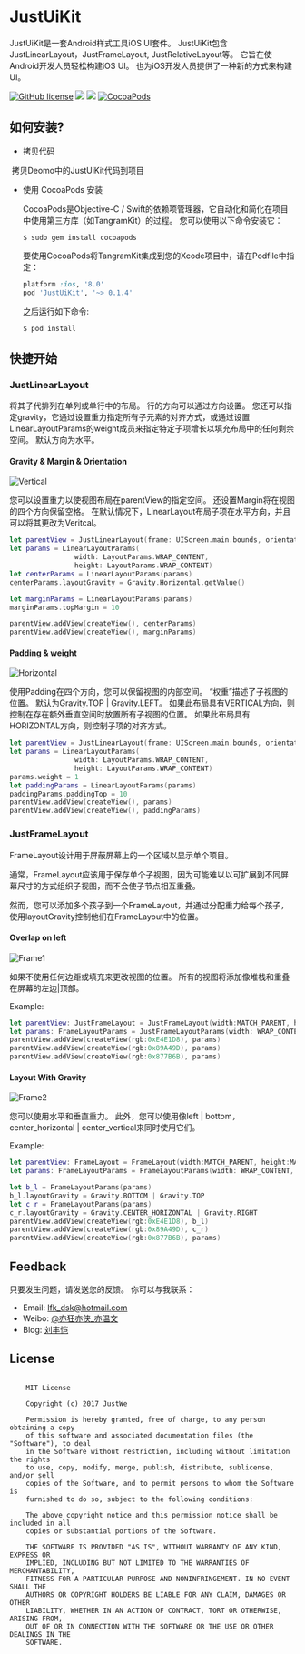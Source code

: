 # JustUiKit
JustUiKit是一套Android样式工具iOS UI套件。 JustUiKit包含JustLinearLayout，JustFrameLayout, JustRelativeLayout等。 它旨在使Android开发人员轻松构建iOS UI。 也为iOS开发人员提供了一种新的方式来构建UI。

[![GitHub license](https://img.shields.io/badge/license-MIT-blue.svg)](https://raw.githubusercontent.com/lfkdsk/JustUiKit/master/LICENSE)
[![](https://img.shields.io/badge/JustUiKit-v0.1.4-green.svg)](https://github.com/lfkdsk/JustUiKit)
[![](https://img.shields.io/badge/support-iOS8%2B-green.svg)](https://github.com/lfkdsk/JustUiKit)
[![CocoaPods](https://img.shields.io/cocoapods/v/JustUiKit.svg?style=flat-square)](https://cocoapods.org/pods/JustUiKit)

## 如何安装?

* 拷贝代码

​       拷贝Deomo中的JustUiKit代码到项目

* 使用 CocoaPods 安装

  CocoaPods是Objective-C / Swift的依赖项管理器，它自动化和简化在项目中使用第三方库（如TangramKit）的过程。 您可以使用以下命令安装它：

  `$ sudo gem install cocoapods`

  要使用CocoaPods将TangramKit集成到您的Xcode项目中，请在Podfile中指定：

  ```ruby
  platform :ios, '8.0'
  pod 'JustUiKit', '~> 0.1.4'
  ```

  之后运行如下命令:

  `$ pod install`

## 快捷开始

### JustLinearLayout
将其子代排列在单列或单行中的布局。 行的方向可以通过方向设置。 您还可以指定gravity，它通过设置重力指定所有子元素的对齐方式，或通过设置LinearLayoutParams的weight成员来指定特定子项增长以填充布局中的任何剩余空间。 默认方向为水平。

#### Gravity & Margin & Orientation
  ![Vertical](art/vertical_layout.png)

您可以设置重力以使视图布局在parentView的指定空间。 还设置Margin将在视图的四个方向保留空格。 在默认情况下，LinearLayout布局子项在水平方向，并且可以将其更改为Veritcal。

``` swift
let parentView = JustLinearLayout(frame: UIScreen.main.bounds, orientation: .Vertical)
let params = LinearLayoutParams(
                width: LayoutParams.WRAP_CONTENT,
                height: LayoutParams.WRAP_CONTENT)
let centerParams = LinearLayoutParams(params)
centerParams.layoutGravity = Gravity.Horizontal.getValue()

let marginParams = LinearLayoutParams(params)
marginParams.topMargin = 10

parentView.addView(createView(), centerParams)
parentView.addView(createView(), marginParams)
```

#### Padding & weight
  ![Horizontal](art/horizontal_layout.png)

使用Padding在四个方向，您可以保留视图的内部空间。 “权重”描述了子视图的位置。 默认为Gravity.TOP | Gravity.LEFT。 如果此布局具有VERTICAL方向，则控制在存在额外垂直空间时放置所有子视图的位置。 如果此布局具有HORIZONTAL方向，则控制子项的对齐方式。

``` swift
let parentView = JustLinearLayout(frame: UIScreen.main.bounds, orientation: .Vertical)
let params = LinearLayoutParams(
                width: LayoutParams.WRAP_CONTENT,
                height: LayoutParams.WRAP_CONTENT)
params.weight = 1
let paddingParams = LinearLayoutParams(params)
paddingParams.paddingTop = 10
parentView.addView(createView(), params)
parentView.addView(createView(), paddingParams)
```

### JustFrameLayout

FrameLayout设计用于屏蔽屏幕上的一个区域以显示单个项目。

通常，FrameLayout应该用于保存单个子视图，因为可能难以以可扩展到不同屏幕尺寸的方式组织子视图，而不会使子节点相互重叠。

然而，您可以添加多个孩子到一个FrameLayout，并通过分配重力给每个孩子，使用layoutGravity控制他们在FrameLayout中的位置。

#### Overlap on left
![Frame1](art/framelayout1.png)

如果不使用任何边距或填充来更改视图的位置。 所有的视图将添加像堆栈和重叠在屏幕的左边|顶部。

Example:

``` swift
let parentView: JustFrameLayout = JustFrameLayout(width:MATCH_PARENT, height:MATCH_PARENT)
let params: FrameLayoutParams = JustFrameLayoutParams(width: WRAP_CONTENT, height: WRAP_CONTENT)
parentView.addView(createView(rgb:0xE4E1D8), params)
parentView.addView(createView(rgb:0x89A49D), params)
parentView.addView(createView(rgb:0x877B6B), params)
```

#### Layout With Gravity
![Frame2](art/framelayout2.png)

您可以使用水平和垂直重力。 此外，您可以使用像left | bottom，center_horizontal | center_vertical来同时使用它们。

Example:

``` swift
let parentView: FrameLayout = FrameLayout(width:MATCH_PARENT, height:MATCH_PARENT)
let params: FrameLayoutParams = FrameLayoutParams(width: WRAP_CONTENT, height: WRAP_CONTENT)

let b_l = FrameLayoutParams(params)
b_l.layoutGravity = Gravity.BOTTOM | Gravity.TOP
let c_r = FrameLayoutParams(params)
c_r.layoutGravity = Gravity.CENTER_HORIZONTAL | Gravity.RIGHT
parentView.addView(createView(rgb:0xE4E1D8), b_l)
parentView.addView(createView(rgb:0x89A49D), c_r)
parentView.addView(createView(rgb:0x877B6B), params)
```




## Feedback
只要发生问题，请发送您的反馈。 你可以与我联系：
* Email: lfk_dsk@hotmail.com
* Weibo: [@亦狂亦侠_亦温文](http://www.weibo.com/u/2443510260)
* Blog:  [刘丰恺](https://lfkdsk.github.io)

## License

```

    MIT License

    Copyright (c) 2017 JustWe

    Permission is hereby granted, free of charge, to any person obtaining a copy
    of this software and associated documentation files (the "Software"), to deal
    in the Software without restriction, including without limitation the rights
    to use, copy, modify, merge, publish, distribute, sublicense, and/or sell
    copies of the Software, and to permit persons to whom the Software is
    furnished to do so, subject to the following conditions:

    The above copyright notice and this permission notice shall be included in all
    copies or substantial portions of the Software.

    THE SOFTWARE IS PROVIDED "AS IS", WITHOUT WARRANTY OF ANY KIND, EXPRESS OR
    IMPLIED, INCLUDING BUT NOT LIMITED TO THE WARRANTIES OF MERCHANTABILITY,
    FITNESS FOR A PARTICULAR PURPOSE AND NONINFRINGEMENT. IN NO EVENT SHALL THE
    AUTHORS OR COPYRIGHT HOLDERS BE LIABLE FOR ANY CLAIM, DAMAGES OR OTHER
    LIABILITY, WHETHER IN AN ACTION OF CONTRACT, TORT OR OTHERWISE, ARISING FROM,
    OUT OF OR IN CONNECTION WITH THE SOFTWARE OR THE USE OR OTHER DEALINGS IN THE
    SOFTWARE.
```